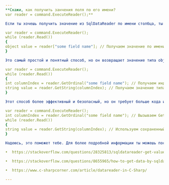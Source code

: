```yaml
---
**Скажи, как получить занчения поля по его имени?
var reader = command.ExecuteReader();**

Если ты хочешь получить значение из SqlDataReader по имени столбца, ты можешь использовать индексатор, который принимает строку в качестве параметра. Например:

var reader = command.ExecuteReader();
while (reader.Read())
{
object value = reader["some field name"]; // Получаем значение по имени столбца
}

Это самый простой и понятный способ, но он возвращает значение типа object, которое тебе нужно приводить к нужному типу. Если ты хочешь получить значение определенного типа, ты можешь использовать методы SqlDataReader, такие как GetString, GetInt32 и т.д. Но эти методы принимают целочисленный индекс столбца в качестве параметра. Чтобы получить индекс столбца по его имени, ты можешь использовать метод GetOrdinal, который возвращает номер столбца по его имени. Например:

var reader = command.ExecuteReader();
while (reader.Read())
{
int columnIndex = reader.GetOrdinal("some field name"); // Получаем индекс столбца по его имени
string value = reader.GetString(columnIndex); // Получаем значение типа string по индексу столбца
}

Этот способ более эффективный и безопасный, но он требует больше кода и повторяющихся вызовов GetOrdinal. Для улучшения производительности ты можешь вызывать GetOrdinal один раз перед циклом чтения и сохранять его в переменной, а затем использовать эту переменную внутри цикла. Например:

var reader = command.ExecuteReader();
int columnIndex = reader.GetOrdinal("some field name"); // Вызываем GetOrdinal один раз
while (reader.Read())
{
string value = reader.GetString(columnIndex); // Используем сохраненный индекс столбца
}

Надеюсь, это поможет тебе. Для более подробной информации ты можешь посмотреть эти ссылки:

•  https://stackoverflow.com/questions/28325813/sqldatareader-get-value-by-column-name-not-ordinal-number

•  https://stackoverflow.com/questions/8655965/how-to-get-data-by-sqldatareader-getvalue-by-column-name

•  https://www.c-sharpcorner.com/article/datareader-in-C-Sharp/

---
```

